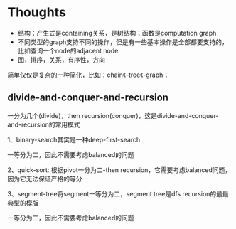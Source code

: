 # Thoughts

- 结构：产生式是containing关系，是树结构；函数是computation graph
- 不同类型的graph支持不同的操作，但是有一些基本操作是全部都要支持的，比如查询一个node的adjacent node
- 图，排序，关系，有序性，方向



简单仅仅是复杂的一种简化，比如：chain《-tree《-graph；



## divide-and-conquer-and-recursion



一分为几个(divide)，then recursion(conquer)，这是divide-and-conquer-and-recursion的常用模式

1、binary-search其实是一种deep-first-search

一等分为二，因此不需要考虑balanced的问题

2、quick-sort: 根据pivot一分为二-then recursion，它需要考虑balanced问题，因为它无法保证严格的等分

3、segment-tree将segment一等分为二，segment tree是dfs recursion的最最典型的模版

一等分为二，因此不需要考虑balanced的问题

